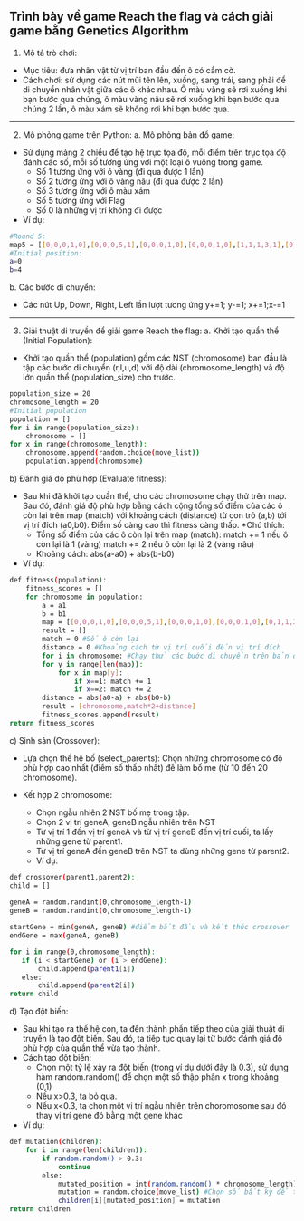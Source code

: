 Trình bày về game Reach the flag và cách giải game bằng Genetics Algorithm
-----
1. Mô tả trò chơi:
- Mục tiêu: đưa nhân vật từ vị trí ban đầu đến ô có cắm cờ.
- Cách chơi: sử dụng các nút mũi tên lên, xuống, sang trái, sang phải để di chuyển nhân vật giữa các ô khác nhau. Ô màu vàng sẽ rơi xuống khi bạn bước qua chúng, ô màu vàng nâu sẽ rơi xuống khi bạn bước qua chúng 2 lần, ô màu xám sẽ không rơi khi bạn bước qua. 
---
2. Mô phỏng game trên Python:
a. Mô phỏng bản đồ game:
- Sử dụng mảng 2 chiều để tạo hệ trục tọa độ, mỗi điểm trên trục tọa độ đánh các số, mỗi số tương ứng với một loại ô vuông trong game.
    + Số 1 tương ứng với ô vàng (đi qua được 1 lần)
    + Số 2 tương ứng với ô vàng nâu (đi qua được 2 lần)
    + Số 3 tương ứng với ô màu xám
    + Số 5 tương ứng với Flag
    + Số 0 là những vị trí không đi được
- Ví dụ: 
```sh
#Round 5:
map5 = [[0,0,0,1,0],[0,0,0,5,1],[0,0,0,1,0],[0,0,0,1,0],[1,1,1,3,1],[0,0,0,1,0]]
#Initial position:
a=0 
b=4
```
b. Các bước di chuyển: 
- Các nút Up, Down, Right, Left lần lượt tương ứng y+=1; y-=1; x+=1;x-=1
---
3. Giải thuật di truyền để giải game Reach the flag:
a. Khởi tạo quẩn thể (Initial Population):
- Khởi tạo quần thể (population) gồm các NST (chromosome) ban đầu là tập các bước di chuyển (r,l,u,d) với độ dài (chromosome_length) và độ lớn quần thể (population_size) cho trước.
```sh
population_size = 20
chromosome_length = 20
#Initial population
population = []
for i in range(population_size):
    chromosome = []
for x in range(chromosome_length):
    chromosome.append(random.choice(move_list))
    population.append(chromosome)
```
b) Đánh giá độ phù hợp (Evaluate fitness): 
- Sau khi đã khởi tạo quần thể, cho các chromosome chạy thử trên map. Sau đó, đánh giá độ phù hợp bằng cách cộng tổng số điểm của các ô còn lại trên map (match) với khoảng cách (distance) từ con trỏ (a,b) tới vị trí đích (a0,b0). Điểm số càng cao thì fitness càng thấp.
*Chú thích: 
    + Tổng số điểm của các ô còn lại trên map (match): match += 1 nếu ô còn lại là 1 (vàng)
                                                       match += 2 nếu ô còn lại là 2 (vàng nâu)
    + Khoảng cách: abs(a-a0) + abs(b-b0)
- Ví dụ:
```sh
def fitness(population):
    fitness_scores = []
    for chromosome in population:
        a = a1
        b = b1
        map = [[0,0,0,1,0],[0,0,0,5,1],[0,0,0,1,0],[0,0,0,1,0],[0,1,1,3,1],[0,0,0,1,0]] 
        result = []
        match = 0 #Số ô còn lại
        distance = 0 #Khoảng cách từ vị trí cuối đến vị trí đích       
        for i in chromosome: #Chạy thử các bước di chuyển trên bản đồ
        for y in range(len(map)):
            for x in map[y]:
                if x==1: match += 1
                if x==2: match += 2
        distance = abs(a0-a) + abs(b0-b)
        result = [chromosome,match*2+distance]
        fitness_scores.append(result)
return fitness_scores    
```
c) Sinh sản (Crossover):  
* Lựa chọn thế hệ bố (select_parents): Chọn những chromosome có độ phù hợp cao nhất (điểm số thấp nhất) để làm bố mẹ (từ 10 đến 20 chromosome).

* Kết hợp 2 chromosome: 
    - Chọn ngẫu nhiên 2 NST bố mẹ trong tập. 
    - Chọn 2 vị trí geneA, geneB ngẫu nhiên trên NST
    - Từ vị trí 1 đến vị trí geneA và từ vị trí geneB đến vị trí cuối, ta lấy những gene từ parent1.
    - Từ vị trí geneA đến geneB trên NST ta dùng những gene từ parent2.
    - Ví dụ:
 ```sh
def crossover(parent1,parent2):
child = []
    
geneA = random.randint(0,chromosome_length-1)
geneB = random.randint(0,chromosome_length-1)

startGene = min(geneA, geneB) #điểm bắt đầu và kết thúc crossover
endGene = max(geneA, geneB)

for i in range(0,chromosome_length):
    if (i < startGene) or (i > endGene):
        child.append(parent1[i])
    else:
        child.append(parent2[i])
return child
```
d) Tạo đột biến: 
- Sau khi tạo ra thế hệ con, ta đến thành phần tiếp theo của giải thuật di truyền là tạo đột biến. Sau đó, ta tiếp tục quay lại từ bước đánh giá độ phù hợp của quần thể vừa tạo thành. 
- Cách tạo đột biến: 
    + Chọn một tỷ lệ xảy ra đột biến (trong ví dụ dưới đây là 0.3), sử dụng hàm random.random() để chọn một số thập phân x trong khoảng (0,1)
    + Nếu x>0.3, ta bỏ qua.
    + Nếu x<0.3, ta chọn một vị trí ngẫu nhiên trên choromosome sau đó thay vị trí gene đó bằng một gene khác 
- Ví dụ: 
```sh
def mutation(children): 
    for i in range(len(children)):
        if random.random() > 0.3:
            continue
        else: 
            mutated_position = int(random.random() * chromosome_length) #Vị trí xảy ra đột biến
            mutation = random.choice(move_list) #Chọn số bất kỳ để thay 
            children[i][mutated_position] = mutation
return children
```
